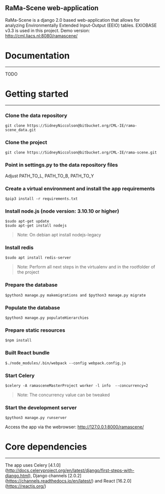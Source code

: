**RaMa-Scene web-application**
---
RaMa-Scene is a django 2.0 based web-application that allows for analyzing Environmentally Extended Input-Output (EEIO) tables. EXIOBASE v3.3 is used in this project. 
Demo version: http://cml.liacs.nl:8080/ramascene/

# Documentation
---
TODO

# Getting started
---
### Clone the data repository 
``` 
git clone https://SidneyNiccolson@bitbucket.org/CML-IE/rama-scene_data.git 
```

### Clone the project 
``` 
git clone https://SidneyNiccolson@bitbucket.org/CML-IE/rama-scene.git 
```

### Point in settings.py to the data repository files
Adjust PATH_TO_L, PATH_TO_B, PATH_TO_Y

### Create a virtual environment and install the app requirements
``` 
$pip3 install -r requirements.txt 
```

### Install node.js (node version: 3.10.10 or higher)
``` 
$sudo apt-get update
$sudo apt-get install nodejs
```
> Note: On debian apt install nodejs-legacy

### Install redis
```
$sudo apt install redis-server
```

> Note: Perform all next steps in the virtualenv and in the rootfolder of the project

### Prepare the database
```
$python3 manage.py makemigrations and $python3 manage.py migrate
```

### Populate the database 
```
$python3 manage.py populateHierarchies
```

### Prepare static resources
```
$npm install
```

### Built React bundle
```
$./node_modules/.bin/webpack --config webpack.config.js
```

### Start Celery
```
$celery -A ramasceneMasterProject worker -l info  --concurrency=2 
```
> Note: The concurrency value can be tweaked

### Start the development server
```
$python3 manage.py runserver
```

Access the app via the webrowser: http://127.0.0.1:8000/ramascene/

# Core dependencies
---
The app uses Celery [4.1.0] (http://docs.celeryproject.org/en/latest/django/first-steps-with-django.html), Django channels [2.0.2] (https://channels.readthedocs.io/en/latest/) and React [16.2.0] (https://reactjs.org/)
